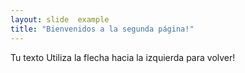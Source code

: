 ```yaml
---
layout: slide  example
title: "Bienvenidos a la segunda página!"
---
```

Tu texto
Utiliza la flecha hacia la izquierda para volver!
